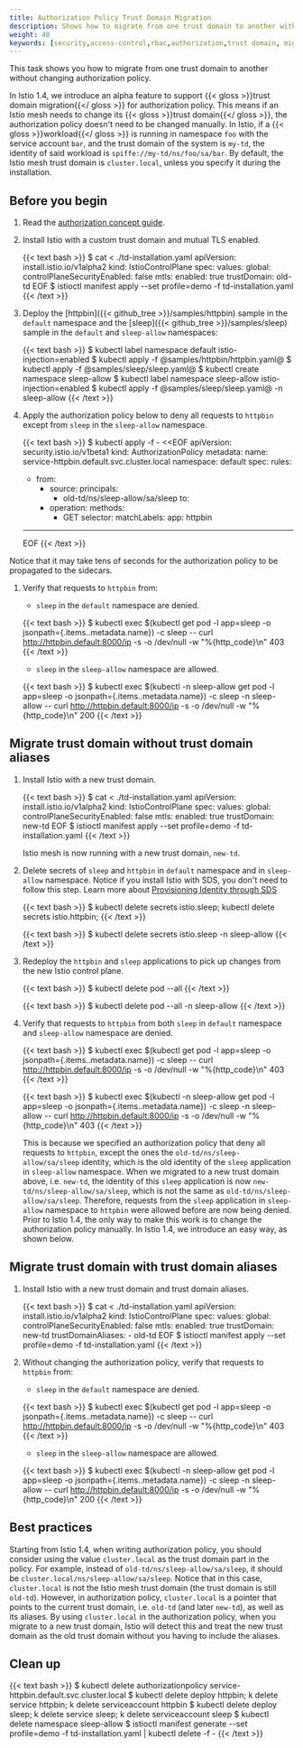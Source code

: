 ```yaml
---
title: Authorization Policy Trust Domain Migration
description: Shows how to migrate from one trust domain to another without changing authorization policy.
weight: 40
keywords: [security,access-control,rbac,authorization,trust domain, migration]
---
```


This task shows you how to migrate from one trust domain to another without changing authorization policy.

In Istio 1.4, we introduce an alpha feature to support {{< gloss >}}trust domain migration{{</ gloss >}} for authorization policy. This means if an
 Istio mesh needs to change its {{< gloss >}}trust domain{{</ gloss >}}, the authorization policy doesn't need to be changed manually.
 In Istio, if a {{< gloss >}}workload{{</ gloss >}} is running in namespace `foo` with the service account `bar`, and the trust domain of the system is `my-td`,
 the identity of said workload is `spiffe://my-td/ns/foo/sa/bar`. By default, the Istio mesh trust domain is `cluster.local`,
 unless you specify it during the installation.

## Before you begin

1. Read the [authorization concept guide](/zh/docs/concepts/security/#authorization).

1. Install Istio with a custom trust domain and mutual TLS enabled.

    {{< text bash >}}
    $ cat <<EOF > ./td-installation.yaml
    apiVersion: install.istio.io/v1alpha2
    kind: IstioControlPlane
    spec:
      values:
        global:
          controlPlaneSecurityEnabled: false
          mtls:
            enabled: true
          trustDomain: old-td
    EOF
    $ istioctl manifest apply --set profile=demo -f td-installation.yaml
    {{< /text >}}

1. Deploy the [httpbin]({{< github_tree >}}/samples/httpbin) sample in the `default` namespace
 and the [sleep]({{< github_tree >}}/samples/sleep) sample in the `default` and `sleep-allow` namespaces:

    {{< text bash >}}
    $ kubectl label namespace default istio-injection=enabled
    $ kubectl apply -f @samples/httpbin/httpbin.yaml@
    $ kubectl apply -f @samples/sleep/sleep.yaml@
    $ kubectl create namespace sleep-allow
    $ kubectl label namespace sleep-allow istio-injection=enabled
    $ kubectl apply -f @samples/sleep/sleep.yaml@ -n sleep-allow
    {{< /text >}}

1. Apply the authorization policy below to deny all requests to `httpbin` except from `sleep` in the `sleep-allow` namespace.

    {{< text bash >}}
    $ kubectl apply -f - <<EOF
    apiVersion: security.istio.io/v1beta1
    kind: AuthorizationPolicy
    metadata:
      name: service-httpbin.default.svc.cluster.local
      namespace: default
    spec:
      rules:
      - from:
        - source:
            principals:
            - old-td/ns/sleep-allow/sa/sleep
        to:
        - operation:
            methods:
            - GET
      selector:
        matchLabels:
          app: httpbin
    ---
    EOF
    {{< /text >}}

Notice that it may take tens of seconds for the authorization policy to be propagated to the sidecars.

1. Verify that requests to `httpbin` from:

    * `sleep` in the `default` namespace are denied.

    {{< text bash >}}
    $ kubectl exec $(kubectl get pod -l app=sleep -o jsonpath={.items..metadata.name}) -c sleep -- curl http://httpbin.default:8000/ip -s -o /dev/null -w "%{http_code}\n"
    403
    {{< /text >}}

    * `sleep` in the `sleep-allow` namespace are allowed.

    {{< text bash >}}
    $ kubectl exec $(kubectl -n sleep-allow get pod -l app=sleep -o jsonpath={.items..metadata.name}) -c sleep -n sleep-allow -- curl http://httpbin.default:8000/ip -s -o /dev/null -w "%{http_code}\n"
    200
    {{< /text >}}

## Migrate trust domain without trust domain aliases

1. Install Istio with a new trust domain.

    {{< text bash >}}
    $ cat <<EOF > ./td-installation.yaml
    apiVersion: install.istio.io/v1alpha2
    kind: IstioControlPlane
    spec:
      values:
        global:
          controlPlaneSecurityEnabled: false
          mtls:
            enabled: true
          trustDomain: new-td
    EOF
    $ istioctl manifest apply --set profile=demo -f td-installation.yaml
    {{< /text >}}

    Istio mesh is now running with a new trust domain, `new-td`.

1. Delete secrets of `sleep` and `httpbin` in `default` namespace and in `sleep-allow` namespace. Notice if you install Istio with SDS,
you don't need to follow this step. Learn more about [Provisioning Identity through SDS](/zh/docs/tasks/security/citadel-config/auth-sds/)

    {{< text bash >}}
    $ kubectl delete secrets istio.sleep; kubectl delete secrets istio.httpbin;
    {{< /text >}}

    {{< text bash >}}
    $ kubectl delete secrets istio.sleep -n sleep-allow
    {{< /text >}}

1. Redeploy the `httpbin` and `sleep` applications to pick up changes from the new Istio control plane.

    {{< text bash >}}
    $ kubectl delete pod --all
    {{< /text >}}

    {{< text bash >}}
    $ kubectl delete pod --all -n sleep-allow
    {{< /text >}}

1. Verify that requests to `httpbin` from both `sleep` in `default` namespace and `sleep-allow` namespace are denied.

    {{< text bash >}}
    $ kubectl exec $(kubectl get pod -l app=sleep -o jsonpath={.items..metadata.name}) -c sleep -- curl http://httpbin.default:8000/ip -s -o /dev/null -w "%{http_code}\n"
    403
    {{< /text >}}

    {{< text bash >}}
    $ kubectl exec $(kubectl -n sleep-allow get pod -l app=sleep -o jsonpath={.items..metadata.name}) -c sleep -n sleep-allow -- curl http://httpbin.default:8000/ip -s -o /dev/null -w "%{http_code}\n"
    403
    {{< /text >}}

    This is because we specified an authorization policy that deny all requests to `httpbin`, except the ones
     the `old-td/ns/sleep-allow/sa/sleep` identity, which is the old identity of the `sleep` application in `sleep-allow` namespace.
     When we migrated to a new trust domain above, i.e. `new-td`, the identity of this `sleep` application is now `new-td/ns/sleep-allow/sa/sleep`,
     which is not the same as `old-td/ns/sleep-allow/sa/sleep`. Therefore, requests from the `sleep` application in `sleep-allow` namespace
     to `httpbin` were allowed before are now being denied. Prior to Istio 1.4, the only way to make this work is to change the authorization
     policy manually. In Istio 1.4, we introduce an easy way, as shown below.

## Migrate trust domain with trust domain aliases

1. Install Istio with a new trust domain and trust domain aliases.

    {{< text bash >}}
    $ cat <<EOF > ./td-installation.yaml
    apiVersion: install.istio.io/v1alpha2
    kind: IstioControlPlane
    spec:
      values:
        global:
          controlPlaneSecurityEnabled: false
          mtls:
            enabled: true
          trustDomain: new-td
          trustDomainAliases:
            - old-td
    EOF
    $ istioctl manifest apply --set profile=demo -f td-installation.yaml
    {{< /text >}}

1. Without changing the authorization policy, verify that requests to `httpbin` from:

    * `sleep` in the `default` namespace are denied.

    {{< text bash >}}
    $ kubectl exec $(kubectl get pod -l app=sleep -o jsonpath={.items..metadata.name}) -c sleep -- curl http://httpbin.default:8000/ip -s -o /dev/null -w "%{http_code}\n"
    403
    {{< /text >}}

    * `sleep` in the `sleep-allow` namespace are allowed.

    {{< text bash >}}
    $ kubectl exec $(kubectl -n sleep-allow get pod -l app=sleep -o jsonpath={.items..metadata.name}) -c sleep -n sleep-allow -- curl http://httpbin.default:8000/ip -s -o /dev/null -w "%{http_code}\n"
    200
    {{< /text >}}

## Best practices

Starting from Istio 1.4, when writing authorization policy, you should consider using the value `cluster.local` as the
trust domain part in the policy. For example, instead of `old-td/ns/sleep-allow/sa/sleep`, it should be `cluster.local/ns/sleep-allow/sa/sleep`.
Notice that in this case, `cluster.local` is not the Istio mesh trust domain (the trust domain is still `old-td`). However,
in authorization policy, `cluster.local` is a pointer that points to the current trust domain, i.e. `old-td` (and later `new-td`), as well as its aliases.
By using `cluster.local` in the authorization policy, when you migrate to a new trust domain, Istio will detect this and treat the new trust domain
as the old trust domain without you having to include the aliases.

## Clean up

{{< text bash >}}
$ kubectl delete authorizationpolicy service-httpbin.default.svc.cluster.local
$ kubectl delete deploy httpbin; k delete service httpbin; k delete serviceaccount httpbin
$ kubectl delete deploy sleep; k delete service sleep; k delete serviceaccount sleep
$ kubectl delete namespace sleep-allow
$ istioctl manifest generate --set profile=demo -f td-installation.yaml | kubectl delete -f -
{{< /text >}}